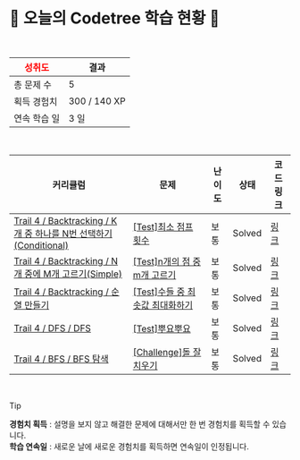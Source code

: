 # 🌲 오늘의 Codetree 학습 현황 🌲

<br />

| <span style="color:red;display:block;text-align:center;"> **성취도**</span> | 결과 |
|---|---|
| 총 문제 수 | 5 |
| 획득 경험치 | 300 / 140 XP |
| 연속 학습 일 | 3 일 |

<br />

|커리큘럼|문제|난이도|상태|코드 링크|
|---|---|---|---|---|
|[Trail 4 / Backtracking / K개 중 하나를 N번 선택하기(Conditional)](https://https://en.codetree.ai/trail-info/intermediate-low/)|[[Test]최소 점프 횟수](https://https://en.codetree.ai/trails/complete/curated-cards/test-min-num-of-jumps/)|보통|Solved|[링크](https://github.com/erhayer/codetree-TILs/blob/main/250114/%EC%B5%9C%EC%86%8C%20%EC%A0%90%ED%94%84%20%ED%9A%9F%EC%88%98/min-num-of-jumps.java)|
|[Trail 4 / Backtracking / N개 중에 M개 고르기(Simple)](https://https://en.codetree.ai/trail-info/intermediate-low/)|[[Test]n개의 점 중 m개 고르기](https://https://en.codetree.ai/trails/complete/curated-cards/test-choose-m-out-of-n-points/)|보통|Solved|[링크](https://github.com/erhayer/codetree-TILs/blob/main/250114/n%EA%B0%9C%EC%9D%98%20%EC%A0%90%20%EC%A4%91%20m%EA%B0%9C%20%EA%B3%A0%EB%A5%B4%EA%B8%B0/choose-m-out-of-n-points.java)|
|[Trail 4 / Backtracking / 순열 만들기](https://https://en.codetree.ai/trail-info/intermediate-low/)|[[Test]수들 중 최솟값 최대화하기](https://https://en.codetree.ai/trails/complete/curated-cards/test-maximin-of-numbers/)|보통|Solved|[링크](https://github.com/erhayer/codetree-TILs/blob/main/250114/%EC%88%98%EB%93%A4%20%EC%A4%91%20%EC%B5%9C%EC%86%9F%EA%B0%92%20%EC%B5%9C%EB%8C%80%ED%99%94%ED%95%98%EA%B8%B0/maximin-of-numbers.java)|
|[Trail 4 / DFS / DFS](https://https://en.codetree.ai/trail-info/intermediate-low/)|[[Test]뿌요뿌요](https://https://en.codetree.ai/trails/complete/curated-cards/test-puyo-puyo/)|보통|Solved|[링크](https://github.com/erhayer/codetree-TILs/blob/main/250114/%EB%BF%8C%EC%9A%94%EB%BF%8C%EC%9A%94/puyo-puyo.java)|
|[Trail 4 / BFS / BFS 탐색](https://https://en.codetree.ai/trail-info/intermediate-low/)|[[Challenge]돌 잘 치우기](https://https://en.codetree.ai/trails/complete/curated-cards/challenge-clear-stones-well/)|보통|Solved|[링크](https://github.com/erhayer/codetree-TILs/blob/main/250114/%EB%8F%8C%20%EC%9E%98%20%EC%B9%98%EC%9A%B0%EA%B8%B0/clear-stones-well.java)|


<br />

> [!TIP]
> **경험치 획득** : 설명을 보지 않고 해결한 문제에 대해서만 한 번 경험치를 획득할 수 있습니다.  
> **학습 연속일** : 새로운 날에 새로운 경험치를 획득하면 연속일이 인정됩니다.

